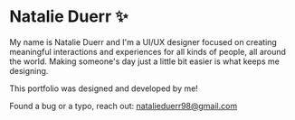 # Natalie Duerr :sparkles:
My name is Natalie Duerr and I'm a UI/UX designer focused on creating meaningful interactions and experiences for all kinds of people, all around the world. Making someone's day just a little bit easier is what keeps me designing.


This portfolio was designed and developed by me!

Found a bug or a typo, reach out: natalieduerr98@gmail.com

